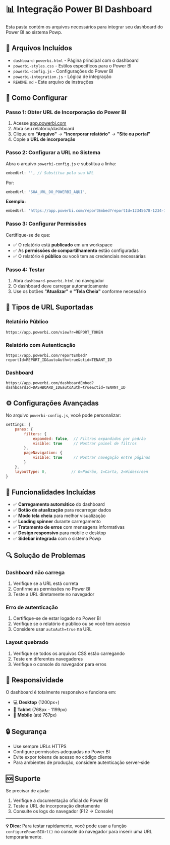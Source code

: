 # 📊 Integração Power BI Dashboard

Esta pasta contém os arquivos necessários para integrar seu dashboard do Power BI ao sistema Powp.

## 📁 Arquivos Incluídos

- `dashboard-powerbi.html` - Página principal com o dashboard
- `powerbi-styles.css` - Estilos específicos para o Power BI
- `powerbi-config.js` - Configurações do Power BI
- `powerbi-integration.js` - Lógica de integração
- `README.md` - Este arquivo de instruções

## 🚀 Como Configurar

### Passo 1: Obter URL de Incorporação do Power BI

1. Acesse [app.powerbi.com](https://app.powerbi.com)
2. Abra seu relatório/dashboard
3. Clique em **"Arquivo"** → **"Incorporar relatório"** → **"Site ou portal"**
4. Copie a **URL de incorporação**

### Passo 2: Configurar a URL no Sistema

Abra o arquivo `powerbi-config.js` e substitua a linha:

```javascript
embedUrl: '', // Substitua pela sua URL
```

Por:

```javascript
embedUrl: 'SUA_URL_DO_POWERBI_AQUI',
```

**Exemplo:**
```javascript
embedUrl: 'https://app.powerbi.com/reportEmbed?reportId=12345678-1234-1234-1234-123456789012&autoAuth=true&ctid=87654321-4321-4321-4321-210987654321',
```

### Passo 3: Configurar Permissões

Certifique-se de que:

- ✅ O relatório está **publicado** em um workspace
- ✅ As **permissões de compartilhamento** estão configuradas
- ✅ O relatório é **público** ou você tem as credenciais necessárias

### Passo 4: Testar

1. Abra `dashboard-powerbi.html` no navegador
2. O dashboard deve carregar automaticamente
3. Use os botões **"Atualizar"** e **"Tela Cheia"** conforme necessário

## 🔧 Tipos de URL Suportadas

### Relatório Público
```
https://app.powerbi.com/view?r=REPORT_TOKEN
```

### Relatório com Autenticação
```
https://app.powerbi.com/reportEmbed?reportId=REPORT_ID&autoAuth=true&ctid=TENANT_ID
```

### Dashboard
```
https://app.powerbi.com/dashboardEmbed?dashboardId=DASHBOARD_ID&autoAuth=true&ctid=TENANT_ID
```

## ⚙️ Configurações Avançadas

No arquivo `powerbi-config.js`, você pode personalizar:

```javascript
settings: {
    panes: {
        filters: {
            expanded: false,  // Filtros expandidos por padrão
            visible: true     // Mostrar painel de filtros
        },
        pageNavigation: {
            visible: true     // Mostrar navegação entre páginas
        }
    },
    layoutType: 0,           // 0=Padrão, 1=Carta, 2=Widescreen
}
```

## 🎯 Funcionalidades Incluídas

- ✅ **Carregamento automático** do dashboard
- ✅ **Botão de atualização** para recarregar dados
- ✅ **Modo tela cheia** para melhor visualização
- ✅ **Loading spinner** durante carregamento
- ✅ **Tratamento de erros** com mensagens informativas
- ✅ **Design responsivo** para mobile e desktop
- ✅ **Sidebar integrada** com o sistema Powp

## 🔍 Solução de Problemas

### Dashboard não carrega
1. Verifique se a URL está correta
2. Confirme as permissões no Power BI
3. Teste a URL diretamente no navegador

### Erro de autenticação
1. Certifique-se de estar logado no Power BI
2. Verifique se o relatório é público ou se você tem acesso
3. Considere usar `autoAuth=true` na URL

### Layout quebrado
1. Verifique se todos os arquivos CSS estão carregando
2. Teste em diferentes navegadores
3. Verifique o console do navegador para erros

## 📱 Responsividade

O dashboard é totalmente responsivo e funciona em:
- 💻 **Desktop** (1200px+)
- 📱 **Tablet** (768px - 1199px)
- 📱 **Mobile** (até 767px)

## 🔒 Segurança

- Use sempre URLs HTTPS
- Configure permissões adequadas no Power BI
- Evite expor tokens de acesso no código cliente
- Para ambientes de produção, considere autenticação server-side

## 🆘 Suporte

Se precisar de ajuda:
1. Verifique a documentação oficial do Power BI
2. Teste a URL de incorporação diretamente
3. Consulte os logs do navegador (F12 → Console)

---

**💡 Dica:** Para testar rapidamente, você pode usar a função `configurePowerBIUrl()` no console do navegador para inserir uma URL temporariamente.